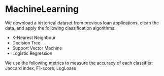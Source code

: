 # MachineLearning

We download a historical dataset from previous loan applications, clean the data, and apply the following classification 
algorithms:

- K-Nearest Neighbour
- Decision Tree
- Support Vector Machine
- Logistic Regression

We use the following metrics to measure the accuracy of each classifier:
Jaccard index,
F1-score,
LogLoass
